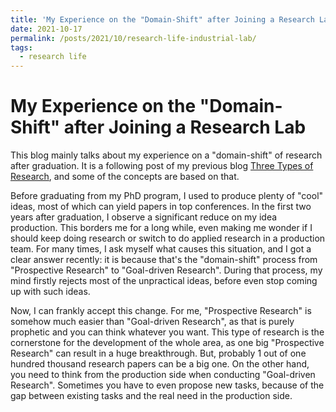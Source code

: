 ```yaml
---
title: 'My Experience on the "Domain-Shift" after Joining a Research Lab'
date: 2021-10-17
permalink: /posts/2021/10/research-life-industrial-lab/
tags:
  - research life
---
```



My Experience on the "Domain-Shift" after Joining a Research Lab
======

This blog mainly talks about my experience on a "domain-shift" of research after graduation.
It is a following post of my previous blog [Three Types of Research](https://github.com/freesunshine0316/freesunshine0316.github.io/blob/master/_posts/2021-10-12-three-type-research.md), and some of the concepts are based on that.

Before graduating from my PhD program, I used to produce plenty of "cool" ideas, most of which can yield papers in top conferences.
In the first two years after graduation, I observe a significant reduce on my idea production.
This borders me for a long while, even making me wonder if I should keep doing research or switch to do applied research in a production team.
For many times, I ask myself what causes this situation, and I got a clear answer recently: 
it is because that's the "domain-shift" process from "Prospective Research" to "Goal-driven Research".
During that process, my mind firstly rejects most of the unpractical ideas, before even stop coming up with such ideas.

Now, I can frankly accept this change.
For me, "Prospective Research" is somehow much easier than "Goal-driven Research", as that is purely prophetic and you can think whatever you want.
This type of research is the cornerstone for the development of the whole area, as one big "Prospective Research" can result in a huge breakthrough.
But, probably 1 out of one hundred thousand research papers can be a big one.
On the other hand, you need to think from the production side when conducting "Goal-driven Research".
Sometimes you have to even propose new tasks, because of the gap between existing tasks and the real need in the production side.
